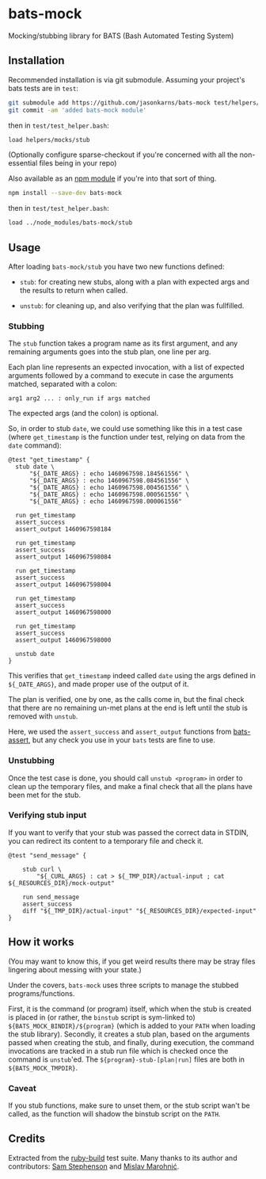 # bats-mock
Mocking/stubbing library for BATS (Bash Automated Testing System)


## Installation

Recommended installation is via git submodule. Assuming your project's bats
tests are in `test`:

``` sh
git submodule add https://github.com/jasonkarns/bats-mock test/helpers/mocks
git commit -am 'added bats-mock module'
```

then in `test/test_helper.bash`:

``` bash
load helpers/mocks/stub
```

(Optionally configure sparse-checkout if you're concerned with all the non-essential files being in your repo)

Also available as an [npm module](https://www.npmjs.com/package/bats-mock) if you're into that sort of thing.

``` sh
npm install --save-dev bats-mock
```

then in `test/test_helper.bash`:

``` bash
load ../node_modules/bats-mock/stub
```

## Usage

After loading `bats-mock/stub` you have two new functions defined:

- `stub`: for creating new stubs, along with a plan with expected args and the results to return when called.

- `unstub`: for cleaning up, and also verifying that the plan was fullfilled.


### Stubbing

The `stub` function takes a program name as its first argument, and any remaining arguments goes into the stub plan, one line per arg.

Each plan line represents an expected invocation, with a list of expected arguments followed by a command to execute in case the arguments matched, separated with a colon:

    arg1 arg2 ... : only_run if args matched

The expected args (and the colon) is optional.

So, in order to stub `date`, we could use something like this in a test case (where `get_timestamp` is the function under test, relying on data from the `date` command):

    @test "get_timestamp" {
      stub date \
          "${_DATE_ARGS} : echo 1460967598.184561556" \
          "${_DATE_ARGS} : echo 1460967598.084561556" \
          "${_DATE_ARGS} : echo 1460967598.004561556" \
          "${_DATE_ARGS} : echo 1460967598.000561556" \
          "${_DATE_ARGS} : echo 1460967598.000061556"

      run get_timestamp
      assert_success
      assert_output 1460967598184

      run get_timestamp
      assert_success
      assert_output 1460967598084

      run get_timestamp
      assert_success
      assert_output 1460967598004

      run get_timestamp
      assert_success
      assert_output 1460967598000

      run get_timestamp
      assert_success
      assert_output 1460967598000

      unstub date
    }


This verifies that `get_timestamp` indeed called `date` using the args defined in `${_DATE_ARGS}`, and made proper use of the output of it.

The plan is verified, one by one, as the calls come in, but the final check that there are no remaining un-met plans at the end is left until the stub is removed with `unstub`.

Here, we used the `assert_success` and `assert_output` functions from [bats-assert][], but any check you use in your `bats` tests are fine to use.


### Unstubbing

Once the test case is done, you should call `unstub <program>` in order to clean up the temporary files, and make a final check that all the plans have been met for the stub.

### Verifying stub input

If you want to verify that your stub was passed the correct data in STDIN, you can redirect its content to a temporary file and check it.

```
@test "send_message" {

	stub curl \
		"${_CURL_ARGS} : cat > ${_TMP_DIR}/actual-input ; cat ${_RESOURCES_DIR}/mock-output"
	
	run send_message
	assert_success
	diff "${_TMP_DIR}/actual-input" "${_RESOURCES_DIR}/expected-input"
}
```


## How it works

(You may want to know this, if you get weird results there may be stray files lingering about messing with your state.)

Under the covers, `bats-mock` uses three scripts to manage the stubbed programs/functions.

First, it is the command (or program) itself, which when the stub is created is placed in (or rather, the `binstub` script is sym-linked to) `${BATS_MOCK_BINDIR}/${program}` (which is added to your `PATH` when loading the stub library). Secondly, it creates a stub plan, based on the arguments passed when creating the stub, and finally, during execution, the command invocations are tracked in a stub run file which is checked once the command is `unstub`'ed. The `${program}-stub-[plan|run]` files are both in `${BATS_MOCK_TMPDIR}`.


### Caveat

If you stub functions, make sure to unset them, or the stub script wan't be called, as the function will shadow the binstub script on the `PATH`.


## Credits

Extracted from the [ruby-build][] test suite. Many thanks to its author and contributors: [Sam Stephenson][sstephenson] and [Mislav Marohnić][mislav].

[ruby-build]: https://github.com/sstephenson/ruby-build
[sstephenson]: https://github.com/sstephenson
[mislav]: https://github.com/mislav
[bats-assert]: https://github.com/ztombol/bats-assert
